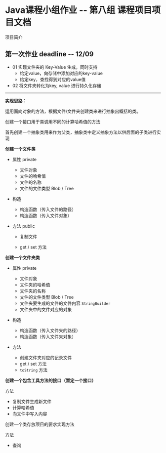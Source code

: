 # Java课程小组作业 -- 第八组 课程项目项目文档

项目简介



## 第一次作业 deadline -- 12/09

- 01 实现文件夹的 Key-Value 生成，同时支持
  - 给定value，向存储中添加对应的key-value
  - 给定key，查找得到对应的value值
- 02 将文件夹转化为key, value 进行持久化存储

------

**实现思路：**

运用面向对象的方法，根据文件/文件夹创建类来进行抽象出概括的类。

创建一个接口用于类调用不同的计算哈希值的方法

首先创建一个抽象类用来作为父类，抽象类中定义抽象方法以供后面的子类进行实现

**创建一个文件类**

- 属性 private

  - 文件对象
  - 文件的哈希值
  - 文件的名称
  - 文件的文件类型 Blob / Tree

- 构造

  - 构造函数（传入文件的路径）
  - 构造函数（传入文件对象）

- 方法 public

  - 复制文件

  - get / set 方法

    

**创建一个文件夹类**

- 属性 private
  - 文件对象
  - 文件夹的哈希值
  - 文件夹的名称
  - 文件的文件类型 Blob / Tree
  - 文件夹要生成的文件的文件内容 `StringBuilder`
  - 文件夹中的文件对应的对象

- 构造
  - 构造函数（传入文件夹的路径）
  - 构造函数（传入文件夹对象）
- 方法
  - 创建文件夹对应的记录文件
  - get / set 方法
  - `toString` 方法



**创建一个包含工具方法的接口（暂定一个接口）**

方法 

- 复制文件生成新文件
- 计算哈希值
- 向文件中写入内容



创建一个类存放项目的要求实现方法

方法

- 查询

